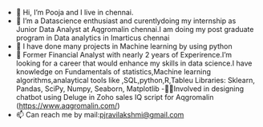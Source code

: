 - 👋 Hi, I’m Pooja and I live in chennai.
- 👀 I’m a  Datascience enthusiast and curentlydoing my internship as Junior Data Analyst  at Aqgromalin chennai.I am doing   my post graduate program in Data analytics in Imarticus chennai
- 🌱 I have done many projects in Machine learning by using python
- 💞️ Former Financial Analyst with nearly 2 years of  Experirence.I’m looking for a career that would enhance my skills in data science.I have knowledge on Fundamentals of statistics,Machine learning algorithms,analaytical tools like ,SQL,python,R,Tableu Libraries: Sklearn, Pandas, SciPy, Numpy, Seaborn, Matplotlib
-👩‍💻Involved in designing chatbot using Deluge in Zoho sales IQ script for Aqgromalin (https://www.aqgromalin.com/)
- 📫 Can reach me by mail:pjravilakshmi@gmail.com

